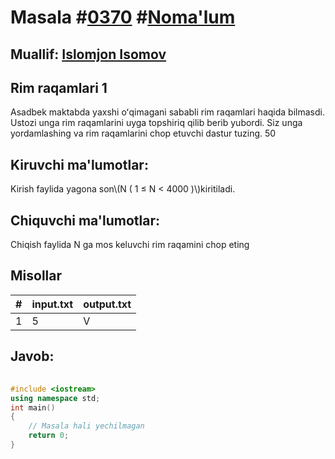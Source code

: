 
<h1>Masala #<a href="https://robocontest.uz/tasks/0370">0370</a> #<a href="https://robocontest.uz/tasks?category=1">Noma'lum</a></h1>
<h2> Muallif: <a href="https://robocontest.uz/profile/iislomjoon">Islomjon Isomov</a></h2>
<h2>Rim raqamlari 1</h2>
<p>Asadbek maktabda yaxshi oʻqimagani sababli rim raqamlari haqida bilmasdi. Ustozi unga rim raqamlarini uyga topshiriq qilib berib yubordi. Siz unga yordamlashing va rim raqamlarini chop etuvchi dastur tuzing.
50
</p>
<h2>Kiruvchi ma'lumotlar:</h2>
<p>Kirish faylida yagona son\(N ( 1 ≤ N < 4000 )\)kiritiladi.</p>
<h2>Chiquvchi ma'lumotlar:</h2>
<p>Chiqish faylida N ga mos keluvchi rim raqamini chop eting</p>
<h2>Misollar</h2>
<table>
    <thead>
        <tr>
            <th>#</th>
            <th>input.txt</th>
            <th>output.txt</th>
        </tr>
    </thead>
    <tbody>
            <tr>
                <td>1</td>
                <td>5</td>
                <td>V</td>
            </tr>
    </tbody>
    </table>
    
<h2>Javob:</h2>

######
```cpp
#include <iostream>
using namespace std;
int main()
{
    // Masala hali yechilmagan
    return 0;
}
```
